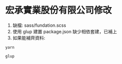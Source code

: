# 宏承實業股份有限公司修改

1. 缺檔: sass/fundation.scss
2. 使用 glup 建置 package.json 缺少相依套建，已補上
3. 如果能補齊資料:
```
yarn

glup
```
